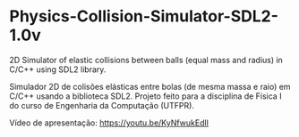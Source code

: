 # Physics-Collision-Simulator-SDL2-1.0v

2D Simulator of elastic collisions between balls (equal mass and radius) in C/C++ using SDL2 library.  

Simulador 2D de colisões elásticas entre bolas (de mesma massa e raio) em C/C++ usando a biblioteca SDL2. Projeto feito para a disciplina de Física I do curso de Engenharia da Computação (UTFPR).

Vídeo de apresentação: https://youtu.be/KyNfwukEdlI
